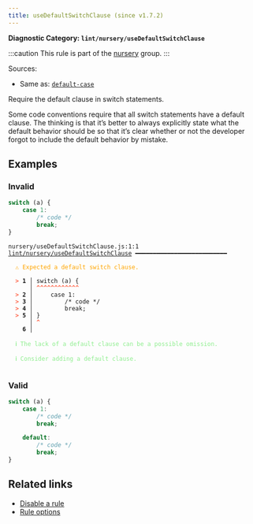 ```yaml
---
title: useDefaultSwitchClause (since v1.7.2)
---
```


**Diagnostic Category: `lint/nursery/useDefaultSwitchClause`**

:::caution
This rule is part of the [nursery](/linter/rules/#nursery) group.
:::

Sources: 
- Same as: <a href="https://eslint.org/docs/latest/rules/default-case" target="_blank"><code>default-case</code></a>

Require the default clause in switch statements.

Some code conventions require that all switch statements have a default clause. The thinking is that it’s better
to always explicitly state what the default behavior should be so that it’s clear whether or not the developer
forgot to include the default behavior by mistake.

## Examples

### Invalid

```jsx
switch (a) {
    case 1:
        /* code */
        break;
}
```

<pre class="language-text"><code class="language-text">nursery/useDefaultSwitchClause.js:1:1 <a href="https://biomejs.dev/linter/rules/use-default-switch-clause">lint/nursery/useDefaultSwitchClause</a> ━━━━━━━━━━━━━━━━━━━━━━━━━━

<strong><span style="color: Orange;">  </span></strong><strong><span style="color: Orange;">⚠</span></strong> <span style="color: Orange;">Expected a default switch clause.</span>
  
<strong><span style="color: Tomato;">  </span></strong><strong><span style="color: Tomato;">&gt;</span></strong> <strong>1 │ </strong>switch (a) {
   <strong>   │ </strong><strong><span style="color: Tomato;">^</span></strong><strong><span style="color: Tomato;">^</span></strong><strong><span style="color: Tomato;">^</span></strong><strong><span style="color: Tomato;">^</span></strong><strong><span style="color: Tomato;">^</span></strong><strong><span style="color: Tomato;">^</span></strong><strong><span style="color: Tomato;">^</span></strong><strong><span style="color: Tomato;">^</span></strong><strong><span style="color: Tomato;">^</span></strong><strong><span style="color: Tomato;">^</span></strong><strong><span style="color: Tomato;">^</span></strong><strong><span style="color: Tomato;">^</span></strong>
<strong><span style="color: Tomato;">  </span></strong><strong><span style="color: Tomato;">&gt;</span></strong> <strong>2 │ </strong>    case 1:
<strong><span style="color: Tomato;">  </span></strong><strong><span style="color: Tomato;">&gt;</span></strong> <strong>3 │ </strong>        /* code */
<strong><span style="color: Tomato;">  </span></strong><strong><span style="color: Tomato;">&gt;</span></strong> <strong>4 │ </strong>        break;
<strong><span style="color: Tomato;">  </span></strong><strong><span style="color: Tomato;">&gt;</span></strong> <strong>5 │ </strong>}
   <strong>   │ </strong><strong><span style="color: Tomato;">^</span></strong>
    <strong>6 │ </strong>
  
<strong><span style="color: lightgreen;">  </span></strong><strong><span style="color: lightgreen;">ℹ</span></strong> <span style="color: lightgreen;">The lack of a default clause can be a possible omission.</span>
  
<strong><span style="color: lightgreen;">  </span></strong><strong><span style="color: lightgreen;">ℹ</span></strong> <span style="color: lightgreen;">Consider adding a default clause.</span>
  
</code></pre>

### Valid

```jsx
switch (a) {
    case 1:
        /* code */
        break;

    default:
        /* code */
        break;
}
```

## Related links

- [Disable a rule](/linter/#disable-a-lint-rule)
- [Rule options](/linter/#rule-options)
